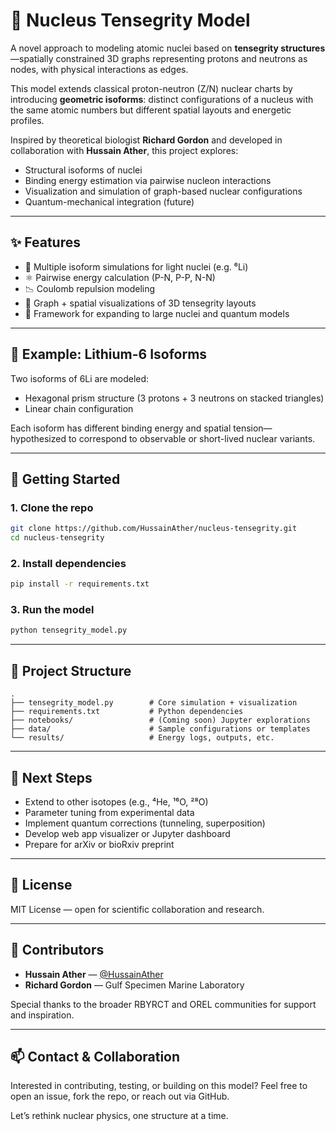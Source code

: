 # 🧬 Nucleus Tensegrity Model

A novel approach to modeling atomic nuclei based on **tensegrity structures**—spatially constrained 3D graphs representing protons and neutrons as nodes, with physical interactions as edges.

This model extends classical proton-neutron (Z/N) nuclear charts by introducing **geometric isoforms**: distinct configurations of a nucleus with the same atomic numbers but different spatial layouts and energetic profiles.

Inspired by theoretical biologist **Richard Gordon** and developed in collaboration with **Hussain Ather**, this project explores:
- Structural isoforms of nuclei
- Binding energy estimation via pairwise nucleon interactions
- Visualization and simulation of graph-based nuclear configurations
- Quantum-mechanical integration (future)

---

## ✨ Features

- 🔁 Multiple isoform simulations for light nuclei (e.g. ⁶Li)
- ⚛️ Pairwise energy calculation (P-N, P-P, N-N)
- 📉 Coulomb repulsion modeling
- 📐 Graph + spatial visualizations of 3D tensegrity layouts
- 🔭 Framework for expanding to large nuclei and quantum models

---

## 🧪 Example: Lithium-6 Isoforms

Two isoforms of 6Li are modeled:
- Hexagonal prism structure (3 protons + 3 neutrons on stacked triangles)
- Linear chain configuration

Each isoform has different binding energy and spatial tension—hypothesized to correspond to observable or short-lived nuclear variants.

---

## 🔧 Getting Started

### 1. Clone the repo

```bash
git clone https://github.com/HussainAther/nucleus-tensegrity.git
cd nucleus-tensegrity
````

### 2. Install dependencies

```bash
pip install -r requirements.txt
```

### 3. Run the model

```bash
python tensegrity_model.py
```

---

## 📂 Project Structure

```
.
├── tensegrity_model.py        # Core simulation + visualization
├── requirements.txt           # Python dependencies
├── notebooks/                 # (Coming soon) Jupyter explorations
├── data/                      # Sample configurations or templates
└── results/                   # Energy logs, outputs, etc.
```

---

## 🔮 Next Steps

* Extend to other isotopes (e.g., ⁴He, ¹⁶O, ²⁸O)
* Parameter tuning from experimental data
* Implement quantum corrections (tunneling, superposition)
* Develop web app visualizer or Jupyter dashboard
* Prepare for arXiv or bioRxiv preprint

---

## 📜 License

MIT License — open for scientific collaboration and research.

---

## 👥 Contributors

* **Hussain Ather** — [@HussainAther](https://github.com/HussainAther)
* **Richard Gordon** — Gulf Specimen Marine Laboratory

Special thanks to the broader RBYRCT and OREL communities for support and inspiration.

---

## 📫 Contact & Collaboration

Interested in contributing, testing, or building on this model?
Feel free to open an issue, fork the repo, or reach out via GitHub.

Let’s rethink nuclear physics, one structure at a time.

